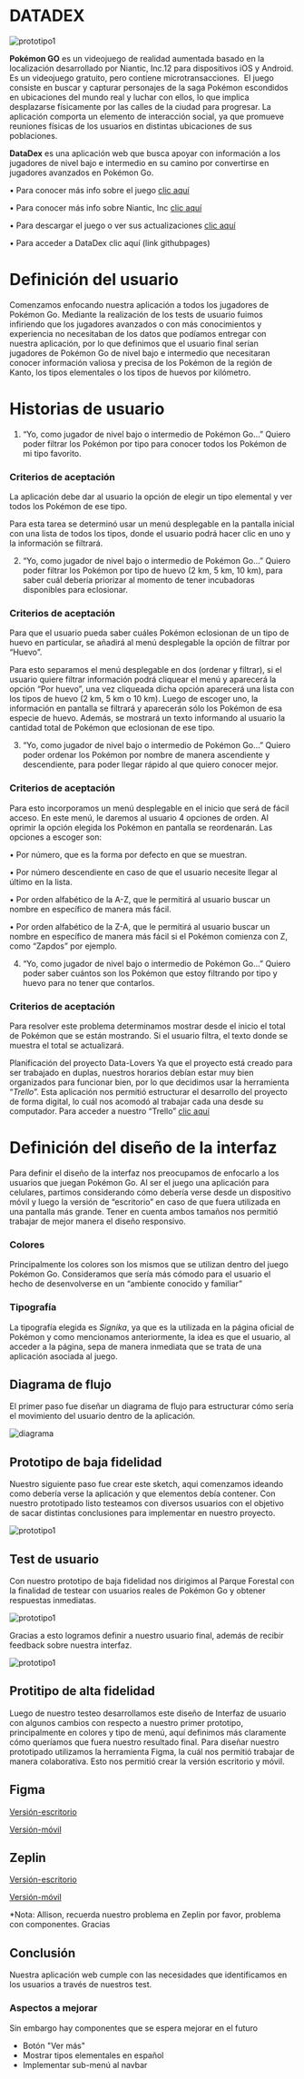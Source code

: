 # DATADEX

![prototipo1](src/assets/banner.png)

**Pokémon GO** es un videojuego de realidad aumentada basado en la localización desarrollado por Niantic, Inc.1​2​ para dispositivos iOS y Android. Es un videojuego gratuito, pero contiene microtransacciones. ​ El juego consiste en buscar y capturar personajes de la saga Pokémon escondidos en ubicaciones del mundo real y luchar con ellos, lo que implica desplazarse físicamente por las calles de la ciudad para progresar. La aplicación comporta un elemento de interacción social, ya que promueve reuniones físicas de los usuarios en distintas ubicaciones de sus poblaciones.

**DataDex** es una aplicación web que busca apoyar con información a los jugadores de nivel bajo e intermedio en su camino por convertirse en jugadores avanzados en Pokémon Go.
    
• Para conocer más info sobre el juego [clic aquí](https://es.wikipedia.org/wiki/Pok%C3%A9mon_GO)
    
• Para conocer más info sobre Niantic, Inc [clic aquí](https://es.wikipedia.org/wiki/Niantic,_Inc.)
    
• Para descargar el juego o ver sus actualizaciones [clic aquí](https://pokemongolive.com/es/)
   
 • Para acceder a DataDex clic aquí (link githubpages)

# Definición del usuario
Comenzamos enfocando nuestra aplicación a todos los jugadores de Pokémon Go. Mediante la realización de los tests de usuario fuimos infiriendo que los jugadores avanzados o con más conocimientos y experiencia no necesitaban de los datos que podíamos entregar con nuestra aplicación, por lo que definimos que el usuario final serían jugadores de Pokémon Go de nivel bajo e intermedio que necesitaran conocer información valiosa y precisa de los Pokémon de la región de Kanto, los tipos elementales o los tipos de huevos por kilómetro.

# Historias de usuario

1. “Yo, como jugador de nivel bajo o intermedio de Pokémon Go…”
Quiero poder filtrar los Pokémon por tipo para conocer todos los Pokémon de mi tipo favorito.

### Criterios de aceptación

La aplicación debe dar al usuario la opción de elegir un tipo elemental y ver todos los Pokémon de ese tipo.

Para esta tarea se determinó usar un menú desplegable en la pantalla inicial con una lista de todos los tipos, donde el usuario podrá hacer clic en uno y la información se filtrará. 


2. “Yo, como jugador de nivel bajo o intermedio de Pokémon Go…”
Quiero poder filtrar los Pokémon por tipo de huevo (2 km, 5 km, 10 km), para saber cuál debería priorizar al momento de tener incubadoras disponibles para eclosionar.

### Criterios de aceptación
Para que el usuario pueda saber cuáles Pokémon eclosionan de un tipo de huevo en particular, se añadirá al menú desplegable la opción de filtrar por “Huevo”. 

Para esto separamos el menú desplegable en dos (ordenar y filtrar), si el usuario quiere filtrar información podrá cliquear el menú y aparecerá la opción “Por huevo”, una vez cliqueada dicha opción aparecerá una lista con los tipos de huevo (2 km, 5 km o 10 km). Luego de escoger uno, la información en pantalla se filtrará y aparecerán sólo los Pokémon de esa especie de huevo. Además, se mostrará un texto informando al usuario la cantidad total de Pokémon que eclosionan de ese tipo.


3. “Yo, como jugador de nivel bajo o intermedio de Pokémon Go…”
Quiero poder ordenar los Pokémon por nombre de manera ascendiente y descendiente, para poder llegar rápido al que quiero conocer mejor.

### Criterios de aceptación
Para esto incorporamos un menú desplegable en el inicio que será de fácil acceso. En este menú, le daremos al usuario 4 opciones de orden. Al oprimir la opción elegida los Pokémon en pantalla se reordenarán. Las opciones a escoger son:

• Por número, que es la forma por defecto en que se muestran.

• Por número descendiente en caso de que el usuario necesite llegar al último en la lista.

• Por orden alfabético de la A-Z, que le permitirá al usuario buscar un nombre en específico de manera más fácil.

• Por orden alfabético de la Z-A, que le permitirá al usuario buscar un nombre en específico de manera más fácil si el Pokémon comienza con Z, como “Zapdos” por ejemplo.

4. “Yo, como jugador de nivel bajo o intermedio de Pokémon Go…”
Quiero poder saber cuántos son los Pokémon que estoy filtrando por tipo y huevo para no tener que contarlos.

### Criterios de aceptación
Para resolver este problema determinamos mostrar desde el inicio el total de Pokémon que se están mostrando. Si el usuario filtra, el texto donde se muestra el total se actualizará.



Planificación del proyecto Data-Lovers
Ya que el proyecto está creado para ser trabajado en duplas, nuestros horarios debían estar muy bien organizados para funcionar bien, por lo que decidimos usar la herramienta “_Trello_”. Esta aplicación nos permitió estructurar el desarrollo del proyecto de forma digital, lo cuál nos acomodó al trabajar cada una desde su computador. Para acceder a nuestro “Trello” [clic aquí](https://trello.com/b/RKcSSOoW/data-lovers-pokemon)

# Definición del diseño de la interfaz

Para definir el diseño de la interfaz nos preocupamos de enfocarlo a los usuarios que juegan Pokémon Go. Al ser el juego una aplicación para celulares, partimos considerando cómo debería verse desde un dispositivo móvil y luego la versión de “escritorio” en caso de que fuera utilizada en una pantalla más grande. Tener en cuenta ambos tamaños nos permitió trabajar de mejor manera el diseño responsivo.

### Colores 
Principalmente los colores son los mismos que se utilizan dentro del juego Pokémon Go. Consideramos que sería más cómodo para el usuario el hecho de desenvolverse en un “ambiente conocido y familiar” 

### Tipografía 

La tipografía elegida es _Signika_, ya que es la utilizada en la página oficial de Pokémon y como mencionamos anteriormente, la idea es que el usuario, al acceder a la página, sepa de manera inmediata que se trata de una aplicación asociada al juego.

## Diagrama de flujo

El primer paso fue diseñar un diagrama de flujo para estructurar cómo sería el movimiento del usuario dentro de la aplicación.

![diagrama](src/assets/diagrama.png)
     
## Prototipo de baja fidelidad

Nuestro siguiente paso fue crear este sketch, aqui comenzamos ideando como debería verse la aplicación y que elementos debía contener. Con nuestro prototipado listo testeamos con diversos usuarios con el objetivo de sacar distintas conclusiones para implementar en nuestro proyecto. 

![prototipo1](src/assets/prototipo1.jpg)

## Test de usuario

 Con nuestro prototipo de baja fidelidad nos dirigimos al Parque Forestal con la finalidad de testear con usuarios reales de Pokémon Go y obtener respuestas inmediatas.

![prototipo1](src/assets/fotos-1.jpg)

Gracias a esto logramos definir a nuestro usuario final, además de recibir feedback sobre nuestra interfaz.

![prototipo1](src/assets/fotos-2.jpg)

## Protitipo de alta fidelidad 

Luego de nuestro testeo desarrollamos este diseño de Interfaz de usuario con algunos cambios con respecto a nuestro primer prototipo, principalmente en colores y tipo de menú, aquí definimos más claramente cómo queríamos que fuera nuestro resultado final. Para diseñar nuestro prototipado utilizamos la herramienta Figma, la cuál nos permitió trabajar de manera colaborativa. Esto nos permitió crear la versión escritorio y móvil.

## Figma

[Versión-escritorio](https://www.figma.com/file/F29Zm5LqlfCgfDDGgJy4Gr4z/POKEDEX?node-id=0%3A1)

[Versión-móvil](zpl.io/a31LWeN)

## Zeplin

[Versión-escritorio](zpl.io/awJ8kBK)

[Versión-móvil](https://www.figma.com/file/fWCrFT1j13OmD2tHWROboOE5/DataLovers?node-id=0%3A1)

*Nota: Allison, recuerda nuestro problema en Zeplin por favor, problema con componentes. Gracias

## Conclusión 

Nuestra aplicación web cumple con las necesidades que identificamos en los usuarios a través de nuestros test. 

### Aspectos a mejorar

Sin embargo hay componentes que se espera mejorar en el futuro

- Botón "Ver más"
- Mostrar tipos elementales en español
- Implementar sub-menú al navbar


